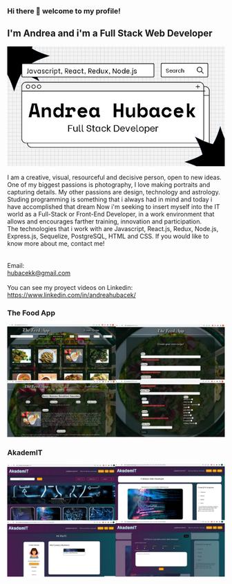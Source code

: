 ### Hi there 👋 welcome to my profile!

## I'm Andrea and i'm a Full Stack Web Developer


![img](/images/andreahubacek1.jpeg)

I am a creative, visual, resourceful and decisive person, open to new ideas. One of my biggest passions is photography, I love making portraits and capturing details. My other passions are design, technology and astrology.
<br>
Studing programming is something that i always had in mind and today i have accomplished that dream
Now i'm seeking to insert myself into the IT world as a Full-Stack or Front-End Developer, in a work environment that allows and encourages farther training, innovation and participation.
<br>
The technologies that i work with are Javascript, React.js, Redux, Node.js, Express.js, Sequelize, PostgreSQL, HTML and CSS.
If you would like to know more about me, contact me!
<br>
<br>
<br>
Email:
<br>
hubacekk@gmail.com
<br>
<br>
You can see my proyect videos on Linkedin:
<br>
https://www.linkedin.com/in/andreahubacek/

### The Food App
![theFoodApp](/images/food.jpeg)

### AkademIT
![AkademIT](/images/akademit.jpeg)

